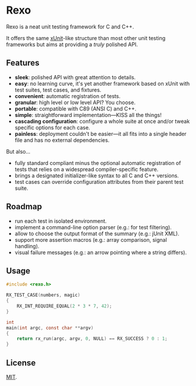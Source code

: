 Rexo
====

Rexo is a neat unit testing framework for C and C++.

It offers the same [xUnit][xunit]-like structure than most other unit testing
frameworks but aims at providing a _truly_ polished API.


## Features

* **sleek**: polished API with great attention to details.
* **easy**: no learning curve, it's yet another framework based on xUnit
  with test suites, test cases, and fixtures.
* **convenient**: automatic registration of tests.
* **granular**: high level or low level API? You choose.
* **portable**: compatible with C89 (ANSI C) and C++.
* **simple**: straightforward implementation—KISS all the things!
* **cascading configuration**: configure a whole suite at once and/or tweak
  specific options for each case.
* **painless**: deployment couldn't be easier—it all fits into a single
  header file and has no external dependencies.


But also...

* fully standard compliant minus the optional automatic registration of tests
  that relies on a widespread compiler-specific feature.
* brings a designated initializer-like syntax to all C and C++ versions.
* test cases can override configuration attributes from their parent test suite.


## Roadmap

* run each test in isolated environment.
* implement a command-line option parser (e.g.: for test filtering).
* allow to choose the output format of the summary (e.g.: jUnit XML).
* support more assertion macros (e.g.: array comparison, signal handling).
* visual failure messages (e.g.: an arrow pointing where a string differs).


## Usage

```c
#include <rexo.h>

RX_TEST_CASE(numbers, magic)
{
    RX_INT_REQUIRE_EQUAL(2 * 3 * 7, 42);
}

int
main(int argc, const char **argv)
{
    return rx_run(argc, argv, 0, NULL) == RX_SUCCESS ? 0 : 1;
}
```


## License

[MIT][mit].


[mit]: https://choosealicense.com/licenses/mit
[xunit]: https://en.wikipedia.org/wiki/XUnit
